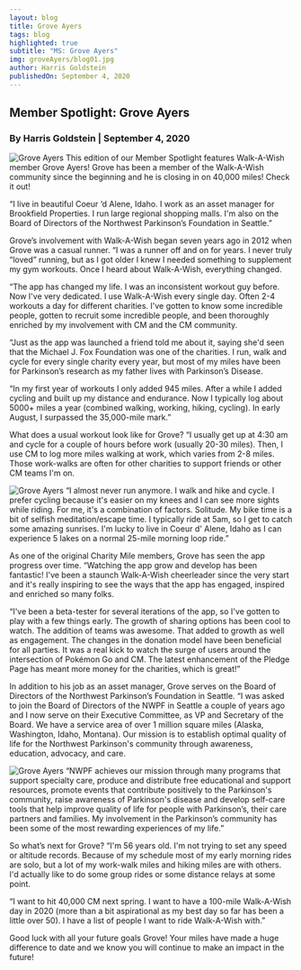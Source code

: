 ```yaml
---
layout: blog
title: Grove Ayers
tags: blog
highlighted: true
subtitle: "MS: Grove Ayers"
img: groveAyers/blog01.jpg
author: Harris Goldstein
publishedOn: September 4, 2020
---
```


## Member Spotlight: Grove Ayers
### By Harris Goldstein | September 4, 2020

![Grove Ayers](../../assets/images/blogs/groveAyers/blog01.jpg "Grove Ayers")
This edition of our Member Spotlight features Walk-A-Wish member Grove Ayers! Grove has been a member of the Walk-A-Wish community since the beginning and he is closing in on 40,000 miles! Check it out!

“I live in beautiful Coeur ‘d Alene, Idaho. I work as an asset manager for Brookfield Properties. I run large regional shopping malls. I'm also on the Board of Directors of the Northwest Parkinson’s Foundation in Seattle.”

Grove’s involvement with Walk-A-Wish began seven years ago in 2012 when Grove was a casual runner. “I was a runner off and on for years. I never truly “loved” running, but as I got older I knew I needed something to supplement my gym workouts. Once I heard about Walk-A-Wish, everything changed.

“The app has changed my life. I was an inconsistent workout guy before. Now I've very dedicated. I use Walk-A-Wish every single day. Often 2-4 workouts a day for different charities. I've gotten to know some incredible people, gotten to recruit some incredible people, and been thoroughly enriched by my involvement with CM and the CM community.

“Just as the app was launched a friend told me about it, saying she'd seen that the Michael J. Fox Foundation was one of the charities. I run, walk and cycle for every single charity every year, but most of my miles have been for Parkinson’s research as my father lives with Parkinson’s Disease.

“In my first year of workouts I only added 945 miles. After a while I added cycling and built up my distance and endurance. Now I typically log about 5000+ miles a year (combined walking, working, hiking, cycling). In early August, I surpassed the 35,000-mile mark.”

What does a usual workout look like for Grove? “I usually get up at 4:30 am and cycle for a couple of hours before work (usually 20-30 miles). Then, I use CM to log more miles walking at work, which varies from 2-8 miles. Those work-walks are often for other charities to support friends or other CM teams I'm on.

![Grove Ayers](../../assets/images/blogs/groveAyers/blog02.jpg "Grove Ayers")
“I almost never run anymore. I walk and hike and cycle. I prefer cycling because it's easier on my knees and I can see more sights while riding. For me, it's a combination of factors. Solitude. My bike time is a bit of selfish meditation/escape time. I typically ride at 5am, so I get to catch some amazing sunrises. I'm lucky to live in Coeur d' Alene, Idaho as I can experience 5 lakes on a normal 25-mile morning loop ride.”

As one of the original Charity Mile members, Grove has seen the app progress over time. “Watching the app grow and develop has been fantastic! I've been a staunch Walk-A-Wish cheerleader since the very start and it's really inspiring to see the ways that the app has engaged, inspired and enriched so many folks.

“I've been a beta-tester for several iterations of the app, so I've gotten to play with a few things early. The growth of sharing options has been cool to watch. The addition of teams was awesome. That added to growth as well as engagement. The changes in the donation model have been beneficial for all parties. It was a real kick to watch the surge of users around the intersection of Pokémon Go and CM. The latest enhancement of the Pledge Page has meant more money for the charities, which is great!”

In addition to his job as an asset manager, Grove serves on the Board of Directors of the Northwest Parkinson’s Foundation in Seattle. “I was asked to join the Board of Directors of the NWPF in Seattle a couple of years ago and I now serve on their Executive Committee, as VP and Secretary of the Board. We have a service area of over 1 million square miles (Alaska, Washington, Idaho, Montana). Our mission is to establish optimal quality of life for the Northwest Parkinson's community through awareness, education, advocacy, and care.

![Grove Ayers](../../assets/images/blogs/groveAyers/blog03.jpg "Grove Ayers")
“NWPF achieves our mission through many programs that support specialty care, produce and distribute free educational and support resources, promote events that contribute positively to the Parkinson's community, raise awareness of Parkinson's disease and develop self-care tools that help improve quality of life for people with Parkinson’s, their care partners and families. My involvement in the Parkinson’s community has been some of the most rewarding experiences of my life.”

So what’s next for Grove? “I'm 56 years old. I'm not trying to set any speed or altitude records. Because of my schedule most of my early morning rides are solo, but a lot of my work-walk miles and hiking miles are with others. I'd actually like to do some group rides or some distance relays at some point.

“I want to hit 40,000 CM next spring. I want to have a 100-mile Walk-A-Wish day in 2020 (more than a bit aspirational as my best day so far has been a little over 50). I have a list of people I want to ride Walk-A-Wish with.”

Good luck with all your future goals Grove! Your miles have made a huge difference to date and we know you will continue to make an impact in the future!